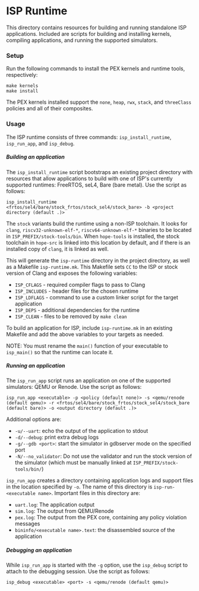 # ISP Runtime

This directory contains resources for building and running standalone ISP applications.
Included are scripts for building and installing kernels, compiling applications, and running the supported simulators.

### Setup

Run the following commands to install the PEX kernels and runtime tools, respectively:
```
make kernels
make install
```

The PEX kernels installed support the `none`, `heap`, `rwx`, `stack`, and `threeClass` policies and all of their composites.

### Usage

The ISP runtime consists of three commands: `isp_install_runtime`, `isp_run_app`, and `isp_debug`.

##### Building an application

The `isp_install_runtime` script bootstraps an existing project directory with resources that allow applications to build with one of
ISP's currently supported runtimes: FreeRTOS, seL4, Bare (bare metal). Use the script as follows:

```
isp_install_runtime <frtos/sel4/bare/stock_frtos/stock_sel4/stock_bare> -b <project directory (default .)>
```

The `stock` variants build the runtime using a non-ISP toolchain. It looks for `clang`, `riscv32-unknown-elf-*`, `riscv64-unknown-elf-*`  binaries to be located in `ISP_PREFIX/stock-tools/bin`. When `hope-tools` is installed, the stock toolchain in `hope-src` is linked into this location by default, and if there is an installed copy of `clang`, it is linked as well.

This will generate the `isp-runtime` directory in the project directory, as well as a Makefile `isp-runtime.mk`.
This Makefile sets `CC` to the ISP or stock version of Clang and exposes the following variables:
- `ISP_CFLAGS` - required compiler flags to pass to Clang
- `ISP_INCLUDES` - header files for the chosen runtime
- `ISP_LDFLAGS` - command to use a custom linker script for the target application
- `ISP_DEPS` - additional dependencies for the runtime
- `ISP_CLEAN` - files to be removed by `make clean`

To build an application for ISP, include `isp-runtime.mk` in an existing Makefile and add the above variables to your targets as needed.

NOTE: You must rename the `main()` function of your executable to `isp_main()` so that the runtime can locate it.

##### Running an application

The `isp_run_app` script runs an application on one of the supported simulators: QEMU or Renode. Use the script as follows:

```
isp_run_app <executable> -p <policy (default none)> -s <qemu/renode (default qemu)> -r <frtos/sel4/bare/stock_frtos/stock_sel4/stock_bare (default bare)> -o <output directory (default .)>
```

Additional options are:
- `-u/--uart`: echo the output of the application to stdout
- `-d/--debug`: print extra debug logs
- `-g/--gdb <port>`: start the simulator in gdbserver mode on the specified port
- `-N/--no_validator`: Do not use the validator and run the stock version of the simulator (which must be manually linked at `ISP_PREFIX/stock-tools/bin/`)

`isp_run_app` creates a directory containing application logs and support files in the location specified by `-o`. The name of this directory is `isp-run-<executable name>`.
Important files in this directory are:
- `uart.log`: The application output
- `sim.log`: The output from QEMU/Renode
- `pex.log`: The output from the PEX core, containing any policy violation messages
- `bininfo/<executable name>.text`: the disassembled source of the application

##### Debugging an application

While `isp_run_app` is started with the `-g` option, use the `isp_debug` script to attach to the debugging session. Use the script as follows:

```
isp_debug <executable> <port> -s <qemu/renode (default qemu)>
```
